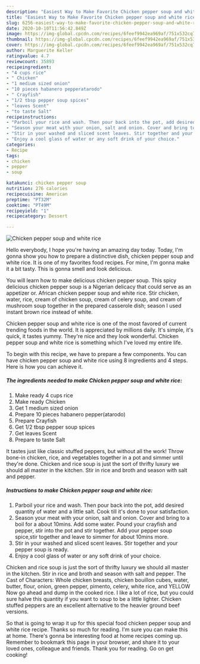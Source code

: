 ```yaml
---
description: "Easiest Way to Make Favorite Chicken pepper soup and white rice"
title: "Easiest Way to Make Favorite Chicken pepper soup and white rice"
slug: 6256-easiest-way-to-make-favorite-chicken-pepper-soup-and-white-rice
date: 2020-10-10T11:56:42.849Z
image: https://img-global.cpcdn.com/recipes/6feef9942ea969af/751x532cq70/chicken-pepper-soup-and-white-rice-recipe-main-photo.jpg
thumbnail: https://img-global.cpcdn.com/recipes/6feef9942ea969af/751x532cq70/chicken-pepper-soup-and-white-rice-recipe-main-photo.jpg
cover: https://img-global.cpcdn.com/recipes/6feef9942ea969af/751x532cq70/chicken-pepper-soup-and-white-rice-recipe-main-photo.jpg
author: Marguerite Keller
ratingvalue: 4.7
reviewcount: 35893
recipeingredient:
- "4 cups rice"
- " Chicken"
- "1 medium sized onion"
- "10 pieces habanero pepperatarodo"
- " Crayfish"
- "1/2 tbsp pepper soup spices"
- "leaves Scent"
- "to taste Salt"
recipeinstructions:
- "Parboil your rice and wash. Then pour back into the pot, add desired quantity of water and a little salt. Cook till it&#39;s done to your satisfaction."
- "Season your meat with your onion, salt and onion. Cover and bring to a boil for a about 10mins. Add some water. Pound your crayfish and pepper, stir into the pot and stir together. Add your pepper soup spice,stir together and leave to simmer for about 10mins more."
- "Stir in your washed and sliced scent leaves. Stir together and your pepper soup is ready."
- "Enjoy a cool glass of water or any soft drink of your choice."
categories:
- Recipe
tags:
- chicken
- pepper
- soup

katakunci: chicken pepper soup 
nutrition: 276 calories
recipecuisine: American
preptime: "PT32M"
cooktime: "PT49M"
recipeyield: "1"
recipecategory: Dessert

---
```



![Chicken pepper soup and white rice](https://img-global.cpcdn.com/recipes/6feef9942ea969af/751x532cq70/chicken-pepper-soup-and-white-rice-recipe-main-photo.jpg)

Hello everybody, I hope you're having an amazing day today. Today, I'm gonna show you how to prepare a distinctive dish, chicken pepper soup and white rice. It is one of my favorites food recipes. For mine, I'm gonna make it a bit tasty. This is gonna smell and look delicious.

You will learn how to make delicious chicken pepper soup. This spicy delicious chicken pepper soup is a Nigerian delicacy that could serve as an appetizer or. African chicken pepper soup and white rice. Stir chicken, water, rice, cream of chicken soup, cream of celery soup, and cream of mushroom soup together in the prepared casserole dish; season I used instant brown rice instead of white.

Chicken pepper soup and white rice is one of the most favored of current trending foods in the world. It is appreciated by millions daily. It's simple, it's quick, it tastes yummy. They're nice and they look wonderful. Chicken pepper soup and white rice is something which I've loved my entire life.


To begin with this recipe, we have to prepare a few components. You can have chicken pepper soup and white rice using 8 ingredients and 4 steps. Here is how you can achieve it.

<!--inarticleads1-->

##### The ingredients needed to make Chicken pepper soup and white rice:

1. Make ready 4 cups rice
1. Make ready  Chicken
1. Get 1 medium sized onion
1. Prepare 10 pieces habanero pepper(atarodo)
1. Prepare  Crayfish
1. Get 1/2 tbsp pepper soup spices
1. Get leaves Scent
1. Prepare to taste Salt


It tastes just like classic stuffed peppers, but without all the work! Throw bone-in chicken, rice, and vegetables together in a pot and simmer until they&#39;re done. Chicken and rice soup is just the sort of thrifty luxury we should all master in the kitchen. Stir in rice and broth and season with salt and pepper. 

<!--inarticleads2-->

##### Instructions to make Chicken pepper soup and white rice:

1. Parboil your rice and wash. Then pour back into the pot, add desired quantity of water and a little salt. Cook till it&#39;s done to your satisfaction.
1. Season your meat with your onion, salt and onion. Cover and bring to a boil for a about 10mins. Add some water. Pound your crayfish and pepper, stir into the pot and stir together. Add your pepper soup spice,stir together and leave to simmer for about 10mins more.
1. Stir in your washed and sliced scent leaves. Stir together and your pepper soup is ready.
1. Enjoy a cool glass of water or any soft drink of your choice.


Chicken and rice soup is just the sort of thrifty luxury we should all master in the kitchen. Stir in rice and broth and season with salt and pepper. The Cast of Characters: Whole chicken breasts, chicken bouillon cubes, water, butter, flour, onion, green pepper, pimento, celery, white rice, and YELLOW Now go ahead and dump in the cooked rice. I like a lot of rice, but you could sure halve this quantity if you want to soup to be a little lighter. Chicken stuffed peppers are an excellent alternative to the heavier ground beef versions. 

So that is going to wrap it up for this special food chicken pepper soup and white rice recipe. Thanks so much for reading. I'm sure you can make this at home. There's gonna be interesting food at home recipes coming up. Remember to bookmark this page in your browser, and share it to your loved ones, colleague and friends. Thank you for reading. Go on get cooking!
